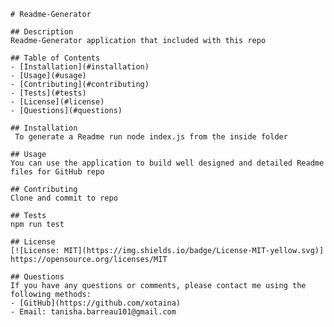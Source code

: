  
    # Readme-Generator 
    
    ## Description
    Readme-Generator application that included with this repo
    
    ## Table of Contents
    - [Installation](#installation)
    - [Usage](#usage)
    - [Contributing](#contributing)
    - [Tests](#tests)
    - [License](#license)
    - [Questions](#questions)
    
    ## Installation
     To generate a Readme run node index.js from the inside folder
    
    ## Usage
    You can use the application to build well designed and detailed Readme files for GitHub repo
    
    ## Contributing
    Clone and commit to repo
    
    ## Tests
    npm run test
  
    ## License
    [![License: MIT](https://img.shields.io/badge/License-MIT-yellow.svg)]  https://opensource.org/licenses/MIT 
    
    ## Questions
    If you have any questions or comments, please contact me using the following methods:
    - [GitHub](https://github.com/xotaina)
    - Email: tanisha.barreau101@gmail.com
    